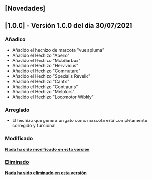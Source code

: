 ## [Novedades]

## [1.0.0] - Versión 1.0.0 del día 30/07/2021
### Añadido
- Añadido el hechizo de mascota "vuelapluma"
- Añadido el Hechizo "Aperio"
- Añadido el Hechizo "Mobiliarbus"
- Añadido el Hechizo "Hervivicus"
- Añadido el Hechizo "Commutare"
- Añadido el Hechizo "Specialis Revelio"
- Añadido el Hechizo "Cantis"
- Añadido el Hechizo "Contrauris"
- Añadido el Hechizo "Melofors"
- Añadido el Hechizo "Locomotor Wibbly"

### Arreglado
- El hechizo que genera un gato como mascota está completamente corregido y funcional

### Modificado
<U><B>Nada ha sido modificado en esta versión<B><U>

### Eliminado
<B>Nada ha sido eliminado en esta versión<B>
